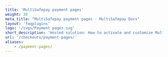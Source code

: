 ```yaml
---
title: 'MultiSafepay payment pages'
weight: 30
meta_title: "MultiSafepay payment pages - MultiSafepay Docs"
layout: 'faqplugins'
logo: '/svgs/Payment pages.svg'
short_description: 'Hosted solution: How to activate and customize MultiSafepay payment pages.'
url: '/checkouts/payment-pages/'
aliases: 
    - /payment-pages/
---
```

